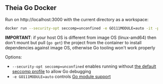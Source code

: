 ## Theia Go Docker

Run on http://localhost:3000 with the current directory as a workspace:

```bash
docker run --security-opt seccomp=unconfined -e GO111MODULE=auto -it -p 3000:3000 -v "$(pwd):/home/project:cached" theiaide/theia-go:next
```
**IMPORTANT**: if your host OS is different from image OS (linux-amd64) then don't mount but pull (`go get`) the project from the container to install dependencies against image OS, otherwise Go tooling won't work properly

Options:
- `--security-opt seccomp=unconfined` enables running without [the default seccomp profile](https://docs.docker.com/engine/security/seccomp/) to allow Go debugging
- `-e GO111MODULE=auto` controls [Go module support](https://github.com/golang/go/wiki/Modules#when-do-i-get-old-behavior-vs-new-module-based-behavior)
